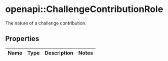 # openapi::ChallengeContributionRole

The nature of a challenge contribution.

## Properties

| Name | Type | Description | Notes |
| ---- | ---- | ----------- | ----- |
